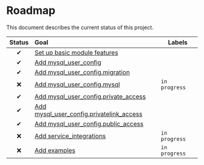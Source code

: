 # Roadmap

This document describes the current status of this project.


| Status | Goal | Labels | 
| :---: | :--- | --- | 
| ✔ | [Set up basic module features]() || 
| ✔ | [Add mysql_user_config]() ||
| ✔ | [Add mysql_user_config.migration]() ||
| ❌ | [Add mysql_user_config.mysql]() |`in progress`|
| ✔ | [Add mysql_user_config.private_access]() ||
| ✔ | [Add mysql_user_config.privatelink_access]() ||
| ✔ | [Add mysql_user_config.public_access]() ||
| ❌ | [Add service_integrations]() |`in progress`|
| ❌ | [Add examples]() |`in progress`|
